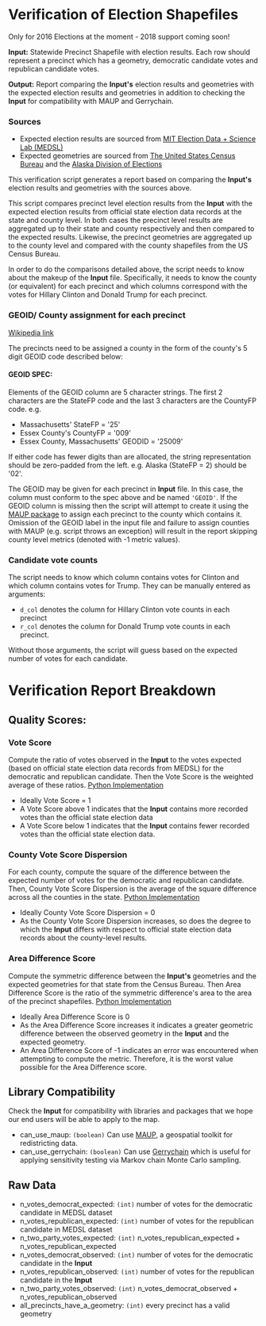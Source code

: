 # Verification of Election Shapefiles

Only for 2016 Elections at the moment - 2018 support coming soon!

**Input:** Statewide Precinct Shapefile with election results. Each row should represent a precinct which has a geometry, democratic candidate votes and republican candidate votes.

**Output:** Report comparing the **Input's** election results and geometries with the expected election results and geometries in addition to checking the **Input** for compatibility with MAUP and Gerrychain.

### Sources
* Expected election results are sourced from [MIT Election Data + Science Lab (MEDSL)](https://electionlab.mit.edu/data)
* Expected geometries are sourced from [The United States Census Bureau](https://www.census.gov/) and the [Alaska Division of Elections](http://www.elections.alaska.gov/doc/info/2013-HD-ProclamationPlan.zip)

This verification script generates a report based on comparing the **Input's** election results and geometries with the sources above.

This script compares precinct level election results from the **Input** with the expected election results from official state election data records at the state and county level. In both cases the precinct level results are aggregated up to their state and county respectively and then compared to the expected results. Likewise, the precinct geometries are aggregated up to the county level and compared with the county shapefiles from the US Census Bureau.

In order to do the comparisons detailed above, the script needs to know about the makeup of the **Input** file. Specifically, it needs to know the county (or equivalent) for each precinct and which columns correspond with the votes for Hillary Clinton and Donald Trump for each precinct.

### GEOID/ County assignment for each precinct
[Wikipedia link](https://en.wikipedia.org/wiki/FIPS_county_code)

The precincts need to be assigned a county in the form of the county's 5 digit GEOID code described below:

#### GEOID SPEC:
Elements of the GEOID column are 5 character strings. The first 2 characters
are the StateFP code and the last 3 characters are the CountyFP code. e.g. 

* Massachusetts' StateFP = '25'
* Essex County's CountyFP = '009'
* Essex County, Massachusetts' GEODID = '25009'

If either code has fewer digits than are allocated, the string representation should
be zero-padded from the left. e.g. Alaska (StateFP = 2) should be '02'.

The GEOID may be given for each precinct in **Input** file. In this case, the column must conform to the spec above and be named `'GEOID'`.
If the GEOID column is missing then the script will attempt to create it using the [MAUP package](https://github.com/mggg/maup#assigning-precincts-to-districts) to assign each precinct to the county which contains it. Omission of the GEOID label in the input file and failure to assign counties with MAUP (e.g. script throws an exception) will result in the report skipping county level metrics (denoted with -1 metric values).

### Candidate vote counts
The script needs to know which column contains votes for Clinton and which column contains votes for Trump. They can be manually entered as arguments:

* `d_col` denotes the column for Hillary Clinton vote counts in each precinct
* `r_col` denotes the column for Donald Trump vote counts in each precinct.

Without those arguments, the script will guess based on the expected number of votes for each candidate.

# Verification Report Breakdown

## Quality Scores:

### Vote Score

Compute the ratio of votes observed in the **Input** to the votes expected (based on official state election data records from MEDSL) for the democratic and republican candidate. Then the Vote Score is the weighted average of these ratios. [Python Implementation](https://github.com/OpenPrecincts/verification/blob/c038afe26d17ca255128fee43d06e7a377f7f053/verify.py#L74)

* Ideally Vote Score = 1
* A Vote Score above 1 indicates that the **Input** contains more recorded votes than the official state election data
* A Vote Score below 1 indicates that the **Input** contains fewer recorded votes than the official state election data.

### County Vote Score Dispersion

For each county, compute the square of the difference between the expected number of votes for the democratic and republican candidate. Then, County Vote Score Dispersion is the average of the square difference across all the counties in the state. [Python Implementation](https://github.com/OpenPrecincts/verification/blob/c038afe26d17ca255128fee43d06e7a377f7f053/verify.py#L452)

* Ideally County Vote Score Dispersion = 0
* As the County Vote Score Dispersion increases, so does the degree to which the **Input** differs with respect to official state election data records about the county-level results. 


### Area Difference Score

Compute the symmetric difference between the **Input's** geometries and the expected geometries for that state from the Census Bureau. Then Area Difference Score is the ratio of the symmetric difference's area to the area of the precinct shapefiles. [Python Implementation](https://github.com/OpenPrecincts/verification/blob/c038afe26d17ca255128fee43d06e7a377f7f053/verify.py#L185)

* Ideally Area Difference Score is 0
* As the Area Difference Score increases it indicates a greater geometric difference between the observed geometry in the **Input** and the expected geometry.
* An Area Difference Score of -1 indicates an error was encountered when attempting to compute the metric. Therefore, it is the worst value possible for the Area Difference score. 

## Library Compatibility 

Check the **Input** for compatibility with libraries and packages that we hope our end users will be able to apply to the map.

* can_use_maup: `(boolean)` Can use [MAUP](https://github.com/mggg/maup), a geospatial toolkit for redistricting data.
* can_use_gerrychain: `(boolean)` Can use [Gerrychain](https://github.com/mggg/GerryChain) which is useful for applying sensitivity testing via Markov chain Monte Carlo sampling.

## Raw Data

* n_votes_democrat_expected: `(int)` number of votes for the democratic candidate in MEDSL dataset
* n_votes_republican_expected: `(int)` number of votes for the republican candidate in MEDSL dataset
* n_two_party_votes_expected: `(int)` n_votes_republican_expected + n_votes_republican_expected
* n_votes_democrat_observed: `(int)`  number of votes for the democratic candidate in the **Input**
* n_votes_republican_observed: `(int)`  number of votes for the republican candidate in the **Input**
* n_two_party_votes_observed: `(int)`  n_votes_democrat_observed + n_votes_republican_observed
* all_precincts_have_a_geometry: `(int)`  every precinct has a valid geometry

